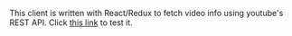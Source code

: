 This client is written with React/Redux to fetch video info using youtube's REST API. Click [this link](https://anton23kirienko.github.io/react-youtube/index.html) to test it.
